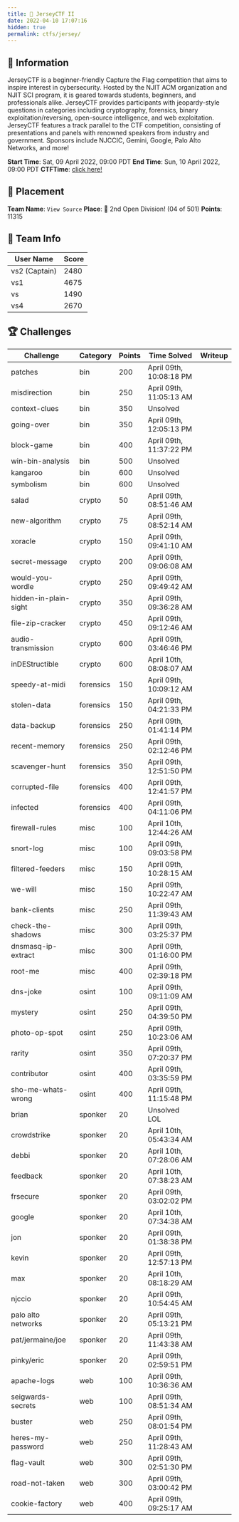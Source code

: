 ```yaml
---
title: 🔐 JerseyCTF II
date: 2022-04-10 17:07:16
hidden: true
permalink: ctfs/jersey/
---
```

## 📜 Information

JerseyCTF is a beginner-friendly Capture the Flag competition that aims to inspire interest in cybersecurity. Hosted by the NJIT ACM organization and NJIT SCI program, it is geared towards students, beginners, and professionals alike. JerseyCTF provides participants with jeopardy-style questions in categories including cryptography, forensics, binary exploitation/reversing, open-source intelligence, and web exploitation. JerseyCTF features a track parallel to the CTF competition, consisting of presentations and panels with renowned speakers from industry and government. Sponsors include NJCCIC, Gemini, Google, Palo Alto Networks, and more!

**Start Time**: Sat, 09 April 2022, 09:00 PDT
**End Time**: Sun, 10 April 2022, 09:00 PDT
**CTFTime**: [click here!](https://ctftime.org/event/1590/)

## 🥇 Placement

**Team Name**: `View Source`
**Place**: 🥈 2nd Open Division! (04 of 501)
**Points**: 11315

## 👥 Team Info

| User Name     | Score |
|---------------|-------|
| vs2 (Captain) | 2480  |
| vs1           | 4675  |
| vs            | 1490  |
| vs4           | 2670  |

## 🏆 Challenges

|Challenge            |Category |Points|Time Solved             |Writeup|
|---------------------|---------|------|------------------------|-------|
|patches              |bin      |200   |April 09th, 10:08:18 PM |       |
|misdirection         |bin      |250   |April 09th, 11:05:13 AM |       |
|context-clues        |bin      |350   |Unsolved                |       |
|going-over           |bin      |350   |April 09th, 12:05:13 PM |       |
|block-game           |bin      |400   |April 09th, 11:37:22 PM |       |
|win-bin-analysis     |bin      |500   |Unsolved                |       |
|kangaroo             |bin      |600   |Unsolved                |       |
|symbolism            |bin      |600   |Unsolved                |       |
|salad                |crypto   |50    |April 09th, 08:51:46 AM |       |
|new-algorithm        |crypto   |75    |April 09th, 08:52:14 AM |       |
|xoracle              |crypto   |150   |April 09th, 09:41:10 AM |       |
|secret-message       |crypto   |200   |April 09th, 09:06:08 AM |       |
|would-you-wordle     |crypto   |250   |April 09th, 09:49:42 AM |       |
|hidden-in-plain-sight|crypto   |350   |April 09th, 09:36:28 AM |       |
|file-zip-cracker     |crypto   |450   |April 09th, 09:12:46 AM |       |
|audio-transmission   |crypto   |600   |April 09th, 03:46:46 PM |       |
|inDEStructible       |crypto   |600   |April 10th, 08:08:07 AM |       |
|speedy-at-midi       |forensics|150   |April 09th, 10:09:12 AM |       |
|stolen-data          |forensics|150   |April 09th, 04:21:33 PM |       |
|data-backup          |forensics|250   |April 09th, 01:41:14 PM |       |
|recent-memory        |forensics|250   |April 09th, 02:12:46 PM |       |
|scavenger-hunt       |forensics|350   |April 09th, 12:51:50 PM |       |
|corrupted-file       |forensics|400   |April 09th, 12:41:57 PM |       |
|infected             |forensics|400   |April 09th, 04:11:06 PM |       |
|firewall-rules       |misc     |100   |April 10th, 12:44:26 AM |       |
|snort-log            |misc     |100   |April 09th, 09:03:58 PM |       |
|filtered-feeders     |misc     |150   |April 09th, 10:28:15 AM |       |
|we-will              |misc     |150   |April 09th, 10:22:47 AM |       |
|bank-clients         |misc     |250   |April 09th, 11:39:43 AM |       |
|check-the-shadows    |misc     |300   |April 09th, 03:25:37 PM |       |
|dnsmasq-ip-extract   |misc     |300   |April 09th, 01:16:00 PM |       |
|root-me              |misc     |400   |April 09th, 02:39:18 PM |       |
|dns-joke             |osint    |100   |April 09th, 09:11:09 AM |       |
|mystery              |osint    |250   |April 09th, 04:39:50 PM |       |
|photo-op-spot        |osint    |250   |April 09th, 10:23:06 AM |       |
|rarity               |osint    |350   |April 09th, 07:20:37 PM |       |
|contributor          |osint    |400   |April 09th, 03:35:59 PM |       |
|sho-me-whats-wrong   |osint    |400   |April 09th, 11:15:48 PM |       |
|brian                |sponker  |20    |Unsolved LOL            |       |
|crowdstrike          |sponker  |20    |April 10th, 05:43:34 AM |       |
|debbi                |sponker  |20    |April 10th, 07:28:06 AM |       |
|feedback             |sponker  |20    |April 10th, 07:38:23 AM |       |
|frsecure             |sponker  |20    |April 09th, 03:02:02 PM |       |
|google               |sponker  |20    |April 10th, 07:34:38 AM |       |
|jon                  |sponker  |20    |April 09th, 01:38:38 PM |       |
|kevin                |sponker  |20    |April 09th, 12:57:13 PM |       |
|max                  |sponker  |20    |April 10th, 08:18:29 AM |       |
|njccio               |sponker  |20    |April 09th, 10:54:45 AM |       |
|palo alto networks   |sponker  |20    |April 09th, 05:13:21 PM |       |
|pat/jermaine/joe     |sponker  |20    |April 09th, 11:43:38 AM |       |
|pinky/eric           |sponker  |20    |April 09th, 02:59:51 PM |       |
|apache-logs          |web      |100   |April 09th, 10:36:36 AM |       |
|seigwards-secrets    |web      |100   |April 09th, 08:51:34 AM |       |
|buster               |web      |250   |April 09th, 08:01:54 PM |       |
|heres-my-password    |web      |250   |April 09th, 11:28:43 AM |       |
|flag-vault           |web      |300   |April 09th, 02:51:30 PM |       |
|road-not-taken       |web      |300   |April 09th, 03:00:42 PM |       |
|cookie-factory       |web      |400   |April 09th, 09:25:17 AM |       |
